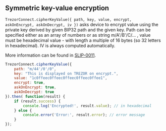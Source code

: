 ## Symmetric key-value encryption

`TrezorConnect.cipherKeyValue({ path, key, value, encrypt, askOnEncrypt, askOnDecrypt, iv })` asks device to encrypt value
using the private key derived by given BIP32 path and the given key. 
Path can be specified either as an array of numbers or as string m/A'/B'/C/... ,
value must be hexadecimal value - with length a multiple of 16 bytes (so 32 letters in hexadecimal).
IV is always computed automatically.

More information can be found in [SLIP-0011](https://github.com/satoshilabs/slips/blob/master/slip-0011.md). 

```javascript
TrezorConnect.cipherKeyValue({
    path: "m/44'/0'/0",
    key: "This is displayed on TREZOR on encrypt.",
    value: "1c0ffeec0ffeec0ffeec0ffeec0ffee1",
    encrypt: true,
    askOnEncrypt: true,
    askOnDecrypt: true
}).then( function(result) {
    if (result.success) {
        console.log('Encrypted!', result.value); // in hexadecimal
    } else {
        console.error('Error:', result.error); // error message
    }
});
```
